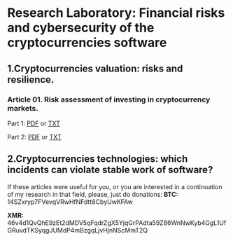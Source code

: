 # Research Laboratory: Financial risks and cybersecurity of the cryptocurrencies software

## 1.Cryptocurrencies valuation: risks and resilience.

### Article 01. Risk assessment of investing  in cryptocurrency markets.

Part 1: [PDF](https://github.com/alcib/cryptocurrency/blob/master/articles/article_01_1.pdf) or [TXT](https://raw.githubusercontent.com/alcib/cryptocurrency/master/articles/article_01_1.txt)

Part 2: [PDF](https://github.com/alcib/cryptocurrency/blob/master/articles/article_01_2.pdf) or [TXT](https://raw.githubusercontent.com/alcib/cryptocurrency/master/articles/article_01_2.txt)

## 2.Cryptocurrencies technologies: which incidents can violate stable work of software? 


If these articles were useful for you, or you are interested in a continuation of my research in that field, 
please, just do donations:
**BTC:** 14SZxryp7FVevqVRwHfNFdtt8CbyUwKFAw

**XMR:** 
46v4d1QvQhE9zEt2dMDV5qFqdrZgX5YjqGrPAdta59Z86WnNwKyb4GgL1UfGRuvdTKSyqgJUMdP4mBzgqLjvHjnNScMmT2Q





